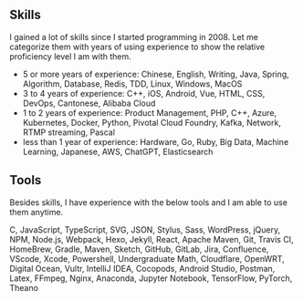 ## Skills

I gained a lot of skills since I started programming in 2008. Let me categorize them with years of using experience to show the relative proficiency level I am with them.

* 5 or more years of experience: Chinese, English, Writing, Java, Spring, Algorithm, Database, Redis, TDD, Linux, Windows, MacOS
* 3 to 4 years of experience: C++, iOS, Android, Vue, HTML, CSS, DevOps, Cantonese, Alibaba Cloud
* 1 to 2 years of experience: Product Management, PHP, C++, Azure, Kubernetes, Docker, Python, Pivotal Cloud Foundry, Kafka, Network, RTMP streaming, Pascal
* less than 1 year of experience: Hardware, Go, Ruby, Big Data, Machine Learning, Japanese, AWS, ChatGPT, Elasticsearch


## Tools

Besides skills, I have experience with the below tools and I am able to use them anytime.

C, JavaScript, TypeScript, SVG, JSON, Stylus, Sass, WordPress, jQuery, NPM, Node.js, Webpack, Hexo, Jekyll, React, Apache Maven, Git, Travis CI, HomeBrew, Gradle, Maven, Sketch, GitHub, GitLab, Jira, Confluence, VScode, Xcode, Powershell, Undergraduate Math, Cloudflare, OpenWRT, Digital Ocean, Vultr, IntelliJ IDEA, Cocopods, Android Studio, Postman, Latex, FFmpeg, Nginx, Anaconda, Jupyter Notebook, TensorFlow, PyTorch, Theano
